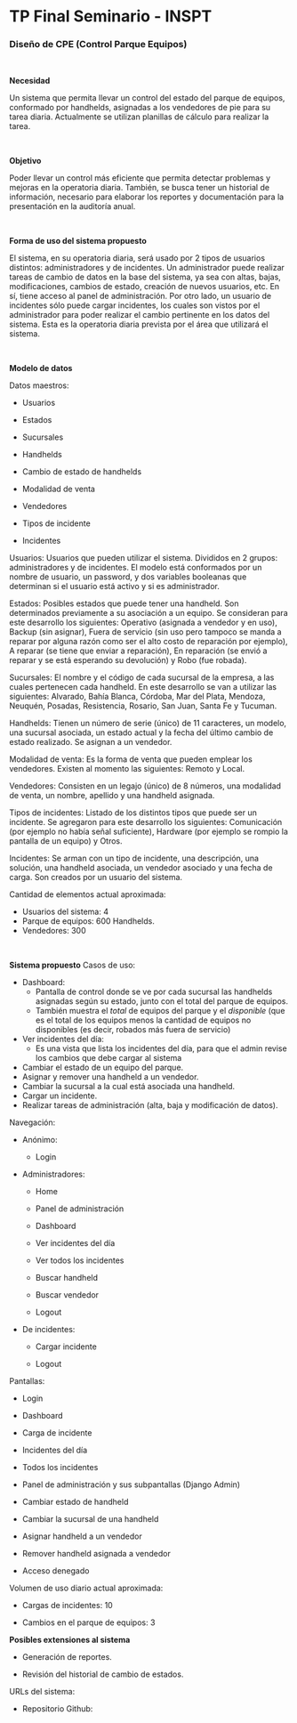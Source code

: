 # TP Final Seminario - INSPT

### Diseño de CPE (Control Parque Equipos)

<br>

**Necesidad**

Un sistema que permita llevar un control del estado del parque de equipos, conformado por handhelds, asignadas a los vendedores de pie para su tarea diaria. Actualmente se utilizan planillas de cálculo para realizar la tarea.

<br>

**Objetivo**

Poder llevar un control más eficiente que permita detectar problemas y mejoras en la operatoria diaria. También, se busca tener un historial de información, necesario para elaborar los reportes y documentación para la presentación en la auditoría anual.

<br>

**Forma de uso del sistema propuesto**

El sistema, en su operatoria diaria, será usado por 2 tipos de usuarios distintos: administradores y de incidentes. Un administrador puede realizar tareas de cambio de datos en la base del sistema, ya sea con altas, bajas, modificaciones, cambios de estado, creación de nuevos usuarios, etc. En sí, tiene acceso al panel de administración. Por otro lado, un usuario de incidentes sólo puede cargar incidentes, los cuales son vistos por el administrador para poder realizar el cambio pertinente en los datos del sistema. Esta es la operatoria diaria prevista por el área que utilizará el sistema.

<br>

**Modelo de datos**

Datos maestros:

* Usuarios

* Estados

* Sucursales

* Handhelds

* Cambio de estado de handhelds

* Modalidad de venta

* Vendedores

* Tipos de incidente

* Incidentes

Usuarios:
Usuarios que pueden utilizar el sistema. Divididos en 2 grupos: administradores y de incidentes. El modelo está conformados por un nombre de usuario, un password, y dos variables booleanas que determinan si el usuario está activo y si es administrador.

Estados:
Posibles estados que puede tener una handheld. Son determinados previamente a su asociación a un equipo. Se consideran para este desarrollo los siguientes: Operativo (asignada a vendedor y en uso), Backup (sin asignar), Fuera de servicio (sin uso pero tampoco se manda a reparar por alguna razón como ser el alto costo de reparación por ejemplo), A reparar (se tiene que enviar a reparación), En reparación (se envió a reparar y se está esperando su devolución) y Robo (fue robada).

Sucursales:
El nombre y el código de cada sucursal de la empresa, a las cuales pertenecen cada handheld. En este desarrollo se van a utilizar las siguientes: Alvarado, Bahía Blanca, Córdoba, Mar del Plata, Mendoza, Neuquén, Posadas, Resistencia, Rosario, San Juan, Santa Fe y Tucuman.

Handhelds:
Tienen un número de serie (único) de 11 caracteres, un modelo, una sucursal asociada, un estado actual y la fecha del último cambio de estado realizado. Se asignan a un vendedor.

Modalidad de venta:
Es la forma de venta que pueden emplear los vendedores. Existen al momento las siguientes: Remoto y Local.

Vendedores:
Consisten en un legajo (único) de 8 números, una modalidad de venta, un nombre, apellido y una handheld asignada.

Tipos de incidentes:
Listado de los distintos tipos que puede ser un incidente. Se agregaron para este desarrollo los siguientes: Comunicación (por ejemplo no había señal suficiente), Hardware (por ejemplo se rompio la pantalla de un equipo) y Otros.

Incidentes:
Se arman con un tipo de incidente, una descripción, una solución, una handheld asociada, un vendedor asociado y una fecha de carga. Son creados por un usuario del sistema.

Cantidad de elementos actual aproximada:
* Usuarios del sistema: 4
* Parque de equipos: 600 Handhelds.
* Vendedores: 300

<br>

**Sistema propuesto**
Casos de uso:
* Dashboard:
    * Pantalla de control donde se ve por cada sucursal las handhelds asignadas según su estado, junto con el total del parque de equipos.
    * También muestra el *total* de equipos del parque y el *disponible* (que es el total de los equipos menos la cantidad de equipos no disponibles (es decir, robados más fuera de servicio)
* Ver incidentes del día:
    * Es una vista que lista los incidentes del día, para que el admin revise los cambios que debe cargar al sistema
* Cambiar el estado de un equipo del parque.
* Asignar y remover una handheld a un vendedor.
* Cambiar la sucursal a la cual está asociada una handheld.
* Cargar un incidente.
* Realizar tareas de administración (alta, baja y modificación de datos).

Navegación:

* Anónimo:

    * Login

* Administradores:

    * Home

    * Panel de administración

    * Dashboard

    * Ver incidentes del día

    * Ver todos los incidentes

    * Buscar handheld

    * Buscar vendedor

    * Logout

* De incidentes:

    * Cargar incidente

    * Logout

Pantallas:

* Login

* Dashboard

* Carga de incidente

* Incidentes del día

* Todos los incidentes

* Panel de administración y sus subpantallas (Django Admin)

* Cambiar estado de handheld

* Cambiar la sucursal de una handheld

* Asignar handheld a un vendedor

* Remover handheld asignada a vendedor

* Acceso denegado

Volumen de uso diario actual aproximada:

* Cargas de incidentes: 10

* Cambios en el parque de equipos: 3

**Posibles extensiones al sistema**

* Generación de reportes.

* Revisión del historial de cambio de estados.

URLs del sistema:

* Repositorio Github: 
